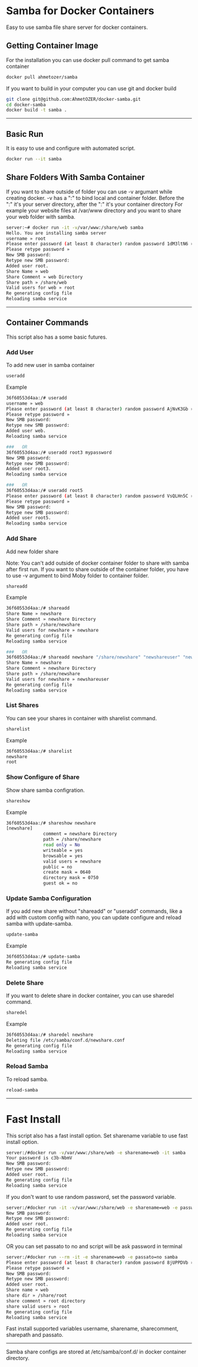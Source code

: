 # Samba for Docker Containers

Easy to use samba file share server for docker containers.

## Getting Container Image
For the installation you can use docker pull command to get samba container
```bash
docker pull ahmetozer/samba
```

If you want to build in your computer you can use git and docker build
```bash
git clone git@github.com:AhmetOZER/docker-samba.git
cd docker-samba
docker build -t samba .
```
---
## Basic Run
It is easy to use and configure with automated script.

```bash
docker run --it samba
 ```

## Share Folders With Samba Container
If you want to share outside of folder you can use -v argumant while creating docker.
-v has a ":" to bind local and container folder. Before the ":" it's your server directory, after the ":" it's your container directory
For example your website files at /var/www directory and you want to share your web folder with samba.

```bash
server:~# docker run -it -v/var/www:/share/web samba
Hello. You are installing samba server
username » root
Please enter password (at least 8 character) random password 1dM3ltN6 »
Please retype password »
New SMB password:
Retype new SMB password:
Added user root.
Share Name » web
Share Comment » web Directory
Share path » /share/web
Valid users for web » root
Re generating config file
Reloading samba service
```

---

## Container Commands
 This script also has a some basic futures.

### Add User
To add new user in samba container
```bash
useradd
```
Example
```bash
36f60553d4aa:/# useradd
username » web
Please enter password (at least 8 character) random password AjNvK3Gb »
Please retype password »
New SMB password:
Retype new SMB password:
Added user web.
Reloading samba service

###   OR
36f60553d4aa:/# useradd root3 mypassword
New SMB password:
Retype new SMB password:
Added user root3.
Reloading samba service

###   OR
36f60553d4aa:/# useradd root5
Please enter password (at least 8 character) random password VsQLHn5C »
Please retype password »
New SMB password:
Retype new SMB password:
Added user root5.
Reloading samba service

```

### Add Share
Add new folder share

Note: You can't add outside of docker container folder to share with samba after first run. If you want to share outside of the container folder, you have to use -v argument to bind Moby folder to container folder.

```bash
shareadd  
```
Example
```bash
36f60553d4aa:/# shareadd
Share Name » newshare
Share Comment » newshare Directory
Share path » /share/newshare
Valid users for newshare » newshare
Re generating config file
Reloading samba service

###   OR
36f60553d4aa:/# shareadd newshare "/share/newshare" "newshareuser" "newshare Directory"
Share Name » newshare
Share Comment » newshare Directory
Share path » /share/newshare
Valid users for newshare » newshareuser
Re generating config file
Reloading samba service

```

### List Shares
You can see your shares in container with sharelist command.
```bash
sharelist
```
Example
```bash
36f60553d4aa:/# sharelist
newshare
root
```

### Show Configure of Share
Show share samba configration.
```bash
shareshow
```
Example
```bash
36f60553d4aa:/# shareshow newshare
[newshare]
              comment = newshare Directory
              path = /share/newshare
              read only = No
              writeable = yes
              browsable = yes
              valid users = newshare
              public = no
              create mask = 0640
              directory mask = 0750
              guest ok = no
```

### Update Samba Configuration
If you add new share without "shareadd" or "useradd" commands, like a add with custom config with nano, you can update configure and reload samba with update-samba.

```bash
update-samba
```
Example
```bash
36f60553d4aa:/# update-samba
Re generating config file
Reloading samba service
```
### Delete Share
If you want to delete share in docker container, you can use sharedel command.
```bash
sharedel
```
Example
```bash
36f60553d4aa:/# sharedel newshare
Deleting file /etc/samba/conf.d/newshare.conf
Re generating config file
Reloading samba service
```

### Reload Samba
To reload samba.
```bash
reload-samba
 ```
---
# Fast Install
This script also has a fast install option. Set sharename variable to use fast install option.

```bash
server:/#docker run -v/var/www:/share/web -e sharename=web -it samba
Your password is c3b-NbmV
New SMB password:
Retype new SMB password:
Added user root.
Re generating config file
Reloading samba service
```
If you don't want to use random password, set the password variable.

```bash
server:/#docker run -it -v/var/www:/share/web -e sharename=web -e password=1234578 samba
New SMB password:
Retype new SMB password:
Added user root.
Re generating config file
Reloading samba service
```

OR you can set passato to no and script will be ask password in terminal

```bash
server:/#docker run --rm -it -e sharename=web -e passato=no samba
Please enter password (at least 8 character) random password 8jUPPDVb »
Please retype password »
New SMB password:
Retype new SMB password:
Added user root.
Share name » web
share dir » /share/root
share comment » root directory
share valid users » root
Re generating config file
Reloading samba service
```

Fast install supported variables username, sharename, sharecomment, sharepath and passato.



---

Samba share configs are stored at  /etc/samba/conf.d/ in docker container directory.
